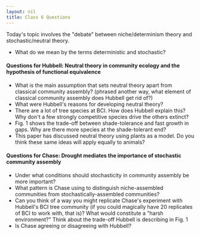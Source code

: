 ```yaml
---
layout: nil
title: Class 6 Questions
---
```


Today's topic involves the "debate" between niche/determinism theory and stochastic/neutral theory.
* What do we mean by the terms deterministic and stochastic?

#### Questions for Hubbell: Neutral theory in community ecology and the hypothesis of functional equivalence

* What is the main assumption that sets neutral theory apart from classical community assembly? (phrased another 
way, what element of classical community assembly does Hubbell get rid of?)
* What were Hubbell's reasons for developing neutral theory?
* There are a lot of tree species at BCI.  How does Hubbell explain this?  Why don't a few strongly competitive species drive the others extinct?
* Fig. 1 shows the trade-off between shade-tolerance and fast growth in gaps.  Why are there more species at the shade-tolerant end?
* This paper has discussed neutral theory using plants as a model.  Do you think these same ideas will apply equally to animals?


#### Questions for Chase: Drought mediates the importance of stochastic community assembly

* Under what conditions should stochasticity in community assembly be more important?
* What pattern is Chase using to distinguish niche-assembled communities from stochastically-assembled communities?
* Can you think of a way you might replicate Chase's experiment with Hubbell's BCI tree community (if you could magically have 20 replicates of BCI to work with, that is)? What would constitute a "harsh environment?" Think about the trade-off Hubbell is describing in Fig. 1
* Is Chase agreeing or disagreeing with Hubbell?

